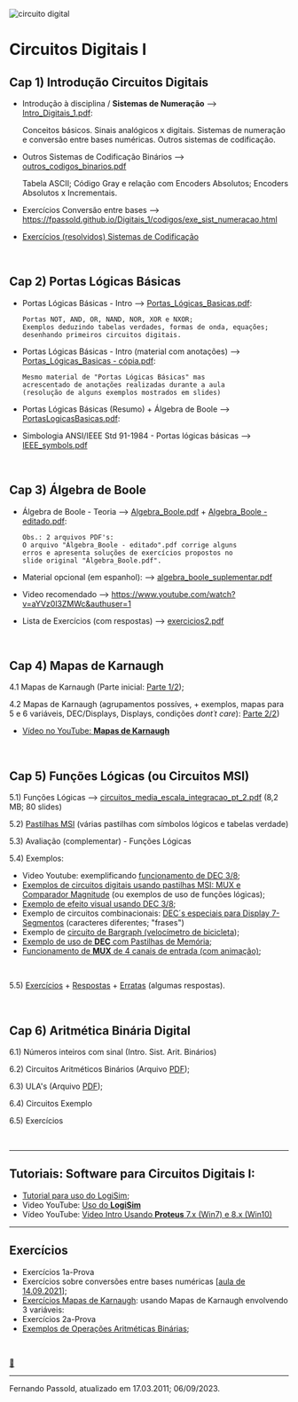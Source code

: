 <!-- title: Circuitos Digitais I -->

![circuito digital](https://images.unsplash.com/photo-1517077304055-6e89abbf09b0?ixlib=rb-1.2.1&ixid=MXwxMjA3fDB8MHxwaG90by1wYWdlfHx8fGVufDB8fHw%3D&auto=format&fit=crop&w=1650&q=80)

# Circuitos Digitais I

## Cap 1) Introdução Circuitos Digitais

* Introdução à disciplina / **Sistemas de Numeração** --> [Intro_Digitais_1.pdf](cap1/Intro_Digitais_1.pdf):

  Conceitos básicos.
  	Sinais analógicos x digitais.
  	Sistemas de numeração e conversão entre bases numéricas.
  	Outros sistemas de codificação.

* Outros Sistemas de Codificação Binários --> [outros_codigos_binarios.pdf](cap1/outros_codigos_binarios.pdf)

  Tabela ASCII;
  	Código Gray e relação com Encoders Absolutos;
  	Encoders Absolutos x Incrementais.

* Exercícios Conversão entre bases
      --> https://fpassold.github.io/Digitais_1/codigos/exe_sist_numeracao.html


* [Exercícios (resolvidos) Sistemas de Codificação](cap1/exemplos_conversao_base.html) <!-- [exemplos_conversao_base.pdf](cap1/) -->

&nbsp;

## Cap 2) Portas Lógicas Básicas

* Portas Lógicas Básicas - Intro --> [Portas_Lógicas_Basicas.pdf](cap2/Portas_Logicas_Basicas.pdf):

      Portas NOT, AND, OR, NAND, NOR, XOR e NXOR;
      Exemplos deduzindo tabelas verdades, formas de onda, equações;
      desenhando primeiros circuitos digitais.

* Portas Lógicas Básicas - Intro (material com anotações) --> [Portas_Lógicas_Basicas - cópia.pdf](cap2/Portas_Logicas_Basicas%20-%20cópia.pdf):

      Mesmo material de "Portas Lógicas Básicas" mas
      acrescentado de anotações realizadas durante a aula
      (resolução de alguns exemplos mostrados em slides)

<!--
		2.2) Aula (gravada): Portas Lógicas BásicasItem postado: 11 de ago. de 2022
		2.3) Aula (gravada): Portas lógicas básicas - exemplos (10.08.2021)Item postado: 11 de ago. de 2022
		2.4) Aula Gravada: Portas XOR NXOR - equações - exercícios portas básicas (10.08.2021)Item postado: 11 de ago. de 2022
--> 

* Portas Lógicas Básicas (Resumo) + Álgebra de Boole --> [PortasLogicasBasicas.pdf](cap2/PortasLogicasBasicas.pdf):

* Simbologia ANSI/IEEE Std 91-1984 - Portas lógicas básicas --> [IEEE_symbols.pdf](cap2/IEEE_Symbols.pdf)

&nbsp;

## Cap 3) Álgebra de Boole

* Álgebra de Boole - Teoria --> [Algebra_Boole.pdf](cap3/Algebra_Boole.pdf) + [Algebra_Boole - editado.pdf](cap3/Algebra_Boole%20-%20editado.pdf):

      Obs.: 2 arquivos PDF's:
      O arquivo "Álgebra_Boole - editado".pdf corrige alguns
      erros e apresenta soluções de exercícios propostos no
      slide original "Álgebra_Boole.pdf".

* Material opcional (em espanhol): --> [algebra_boole_suplementar.pdf](cap3/algebra_boole_suplementar.pdf)

* Video recomendado --> https://www.youtube.com/watch?v=aYVz0l3ZMWc&authuser=1

* Lista de Exercícios (com respostas) --> [exercicios2.pdf](cap3/exercicios2.pdf)

&nbsp;

## Cap 4) Mapas de Karnaugh
4.1 Mapas de Karnaugh (Parte inicial: [Parte 1/2](4_Karnaugh/4_mapas_karnaugh_keynote_novo.pdf));

4.2 Mapas de Karnaugh (agrupamentos possíves, + exemplos, mapas para 5 e 6 variáveis, DEC/Displays, Displays, condições *dont´t care*): [Parte 2/2](4_Karnaugh/Mapas_Karnaugh_2a_parte_2023.pdf))

* [Vídeo no YouTube: **Mapas de Karnaugh**](https://youtu.be/ohRBnobVvgo?si=Ph7Zm48IPD7AOdcp)

&nbsp;

## Cap 5) Funções Lógicas (ou Circuitos MSI)

5.1) Funções Lógicas --> [circuitos_media_escala_integracao_pt_2.pdf](msi/circuitos_media_escala_integracao_pt_2.pdf) (8,2 MB; 80 slides)

5.2) [Pastilhas MSI](msi/pastilhas_MSI.pdf)  (várias pastilhas com símbolos lógicos e tabelas verdade)

5.3) Avaliação (complementar) - Funções Lógicas

5.4) Exemplos:

* Video Youtube: exemplificando [funcionamento de DEC 3/8](https://youtu.be/ZnH7KCXbZhc?si=k65qQc6xv5jaiNcu);
* [Exemplos de circuitos digitais usando pastilhas MSI: MUX e Comparador Magnitude](MSI_exemplos/exercicios_01.html) (ou exemplos de uso de funções lógicas);
* [Exemplo de efeito visual usando DEC 3/8](Lab_9_Efeito_Visual/Lab_9_Efeito_Visual_Usando_DEC.html);
* Exemplo de circuitos combinacionais: [DEC´s especiais para Display 7-Segmentos](https://youtu.be/MxOgABeGGLg?si=XPuZK49xv6NUeLad) (caracteres diferentes; "frases")
* Exemplo de [circuito de Bargraph (velocímetro de bicicleta](https://youtu.be/EuQ4-OHVD6w?si=FHujYx9g7wQQAYE0));
* [Exemplo de uso de **DEC** com Pastilhas de Memória](resumo_MSI/exemplo_uso_DEC.html);
* [Funcionamento de **MUX** de 4 canais de entrada (com animação)](Funcionamento_MUX/funcionamento_MUX_4.html);

&nbsp;

5.5) [Exercícios](msi/exercicios_4.pdf)  + [Respostas](msi/exercicios_4_respuestas.pdf)  + [Erratas](msi/Errata_2a_lista_exercicios_digitais_1.pdf) (algumas respostas).

&nbsp;

## Cap 6) Aritmética Binária Digital

6.1) Números inteiros com sinal (Intro. Sist. Arit. Binários)

6.2) Circuitos Aritméticos Binários (Arquivo [PDF](ula/Aritmetica_Digital_KeyNote_v5.pdf));

6.3) ULA's (Arquivo [PDF](ula/ULAs.pdf));

6.4) Circuitos Exemplo

6.5) Exercícios

&nbsp;

----

## Tutoriais: Software para Circuitos Digitais I:

* [Tutorial para uso do LogiSim](Uso_LogiSim.html);
* Video YouTube: [Uso do **LogiSim**](https://youtu.be/NBPMN7aTm_Y?si=f9tcww26C64ca5Bm)
* Vídeo YouTube: [Video Intro Usando **Proteus** 7.x (Win7) e 8.x (Win10)](https://youtu.be/4wIsafBMCFs)

----

## Exercícios

* Exercícios 1a-Prova
* 	Exercícios sobre conversões entre bases numéricas [[aula de 14.09.2021](codigos/exe_sist_numeracao.html)];
* [Exercícios Mapas de Karnaugh](exe_mapas_K_2021_1/exemplos_mapas_K3.html): usando Mapas de Karnaugh envolvendo 3 variáveis:
* Exercícios 2a-Prova
* [Exemplos de Operações Aritméticas Binárias](exemplos_operacoes_sinais/exemplos_operacoes.html);

&nbsp;

[:guitar:](https://youtu.be/ZLQiD4_OiLU?si=5MThm5cd2kzeSy7q)

---

Fernando Passold, atualizado em 17.03.2011; 06/09/2023.
